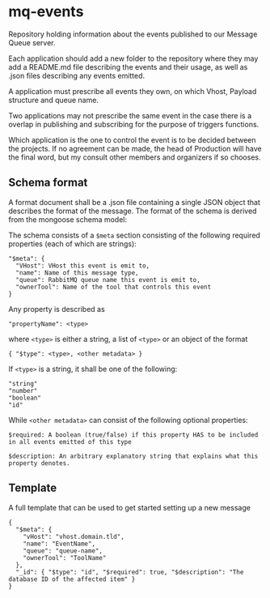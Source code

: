 # mq-events
Repository holding information about the events published to our Message Queue server.


Each application should add a new folder to the repository where they may add a README.md file describing the events and their usage, as well as .json files describing any events emitted.

A application must prescribe all events they own, on which Vhost, Payload structure and queue name.

Two applications may not prescribe the same event in the case there is a overlap in publishing and subscribing for the purpose of triggers functions. 

Which application is the one to control the event is to be decided between the projects. If no agreement can be made, the head of Production will have the final word, but my consult other members and organizers if so chooses.

## Schema format
A format document shall be a .json file containing a single JSON object that describes the format of the message.
The format of the schema is derived from the mongoose schema model:

The schema consists of a `$meta` section consisting of the following required properties (each of which are strings):

```
"$meta": {
  "VHost": VHost this event is emit to,
  "name": Name of this message type,
  "queue": RabbitMQ queue name this event is emit to,
  "ownerTool": Name of the tool that controls this event
}
```


Any property is described as 
```
"propertyName": <type>
```
where `<type>` is either a string, a list of `<type>` or an object of the format 
```
{ "$type": <type>, <other metadata> }
```
If `<type>` is a string, it shall be one of the following:
```
"string"
"number"
"boolean"
"id"
```
While `<other metadata>` can consist of the following optional properties:
```
$required: A boolean (true/false) if this property HAS to be included in all events emitted of this type

$description: An arbitrary explanatory string that explains what this property denotes.
```

## Template
A full template that can be used to get started setting up a new message

```
{
  "$meta": {
    "vHost": "vhost.domain.tld",
    "name": "EventName",
    "queue": "queue-name",
    "ownerTool": "ToolName"
  },
  "_id": { "$type": "id", "$required": true, "$description": "The database ID of the affected item" }
}
```